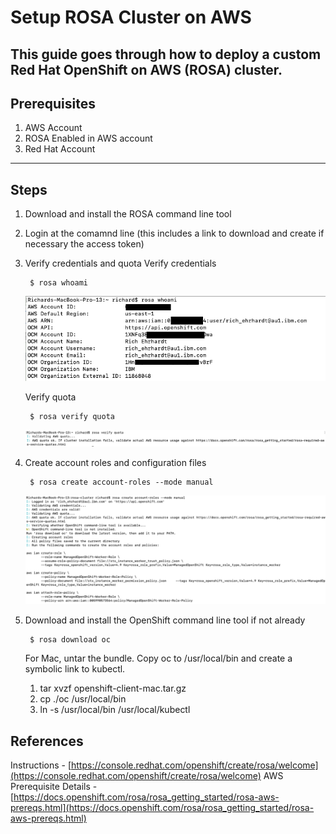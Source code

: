 # Setup ROSA Cluster on AWS
This guide goes through how to deploy a custom Red Hat OpenShift on AWS (ROSA) cluster.
---
## Prerequisites
1. AWS Account
1. ROSA Enabled in AWS account
1. Red Hat Account
---
## Steps
1. Download and install the ROSA command line tool
1. Login at the comamnd line (this includes a link to download and create if necessary the access token)
1. Verify credentials and quota
    Verify credentials

        $ rosa whoami

    ![Verify credentials output](./static/rosa-whoami-output.png)

    Verify quota

        $ rosa verify quota

    ![Verify quota output](./static/rosa-verifyquota-output.png)

1. Create account roles and configuration files

        $ rosa create account-roles --mode manual

    ![Create account role output](./static/rosa-createroles-output.png)

1. Download and install the OpenShift command line tool if not already

        $ rosa download oc
    
    For Mac, untar the bundle. Copy oc to /usr/local/bin and create a symbolic link to kubectl.
    1. tar xvzf openshift-client-mac.tar.gz
    1. cp ./oc /usr/local/bin
    1. ln -s /usr/local/bin /usr/local/kubectl

## References
Instructions - [https://console.redhat.com/openshift/create/rosa/welcome](https://console.redhat.com/openshift/create/rosa/welcome)
AWS Prerequisite Details - [https://docs.openshift.com/rosa/rosa_getting_started/rosa-aws-prereqs.html](https://docs.openshift.com/rosa/rosa_getting_started/rosa-aws-prereqs.html)